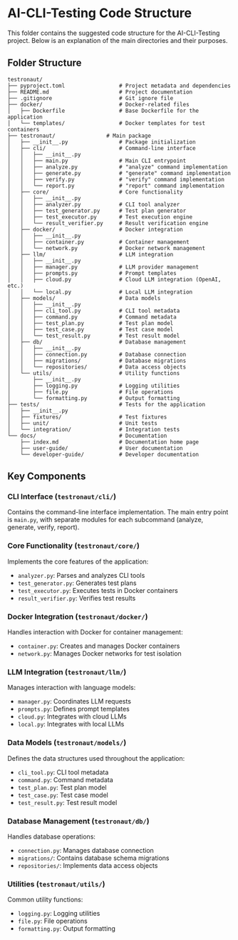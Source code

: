 # AI-CLI-Testing Code Structure

This folder contains the suggested code structure for the AI-CLI-Testing project. Below is an explanation of the main directories and their purposes.

## Folder Structure

```
testronaut/
├── pyproject.toml                 # Project metadata and dependencies
├── README.md                      # Project documentation
├── .gitignore                     # Git ignore file
├── docker/                        # Docker-related files
│   ├── Dockerfile                 # Base Dockerfile for the application
│   └── templates/                 # Docker templates for test containers
├── testronaut/                # Main package
│   ├── __init__.py                # Package initialization
│   ├── cli/                       # Command-line interface
│   │   ├── __init__.py
│   │   ├── main.py                # Main CLI entrypoint
│   │   ├── analyze.py             # "analyze" command implementation
│   │   ├── generate.py            # "generate" command implementation
│   │   ├── verify.py              # "verify" command implementation
│   │   └── report.py              # "report" command implementation
│   ├── core/                      # Core functionality
│   │   ├── __init__.py
│   │   ├── analyzer.py            # CLI tool analyzer
│   │   ├── test_generator.py      # Test plan generator
│   │   ├── test_executor.py       # Test execution engine
│   │   └── result_verifier.py     # Result verification engine
│   ├── docker/                    # Docker integration
│   │   ├── __init__.py
│   │   ├── container.py           # Container management
│   │   └── network.py             # Docker network management
│   ├── llm/                       # LLM integration
│   │   ├── __init__.py
│   │   ├── manager.py             # LLM provider management
│   │   ├── prompts.py             # Prompt templates
│   │   ├── cloud.py               # Cloud LLM integration (OpenAI, etc.)
│   │   └── local.py               # Local LLM integration
│   ├── models/                    # Data models
│   │   ├── __init__.py
│   │   ├── cli_tool.py            # CLI tool metadata
│   │   ├── command.py             # Command metadata
│   │   ├── test_plan.py           # Test plan model
│   │   ├── test_case.py           # Test case model
│   │   └── test_result.py         # Test result model
│   ├── db/                        # Database management
│   │   ├── __init__.py
│   │   ├── connection.py          # Database connection
│   │   ├── migrations/            # Database migrations
│   │   └── repositories/          # Data access objects
│   └── utils/                     # Utility functions
│       ├── __init__.py
│       ├── logging.py             # Logging utilities
│       ├── file.py                # File operations
│       └── formatting.py          # Output formatting
├── tests/                         # Tests for the application
│   ├── __init__.py
│   ├── fixtures/                  # Test fixtures
│   ├── unit/                      # Unit tests
│   └── integration/               # Integration tests
└── docs/                          # Documentation
    ├── index.md                   # Documentation home page
    ├── user-guide/                # User documentation
    └── developer-guide/           # Developer documentation
```

## Key Components

### CLI Interface (`testronaut/cli/`)
Contains the command-line interface implementation. The main entry point is `main.py`, with separate modules for each subcommand (analyze, generate, verify, report).

### Core Functionality (`testronaut/core/`)
Implements the core features of the application:
- `analyzer.py`: Parses and analyzes CLI tools
- `test_generator.py`: Generates test plans
- `test_executor.py`: Executes tests in Docker containers
- `result_verifier.py`: Verifies test results

### Docker Integration (`testronaut/docker/`)
Handles interaction with Docker for container management:
- `container.py`: Creates and manages Docker containers
- `network.py`: Manages Docker networks for test isolation

### LLM Integration (`testronaut/llm/`)
Manages interaction with language models:
- `manager.py`: Coordinates LLM requests
- `prompts.py`: Defines prompt templates
- `cloud.py`: Integrates with cloud LLMs
- `local.py`: Integrates with local LLMs

### Data Models (`testronaut/models/`)
Defines the data structures used throughout the application:
- `cli_tool.py`: CLI tool metadata
- `command.py`: Command metadata
- `test_plan.py`: Test plan model
- `test_case.py`: Test case model
- `test_result.py`: Test result model

### Database Management (`testronaut/db/`)
Handles database operations:
- `connection.py`: Manages database connection
- `migrations/`: Contains database schema migrations
- `repositories/`: Implements data access objects

### Utilities (`testronaut/utils/`)
Common utility functions:
- `logging.py`: Logging utilities
- `file.py`: File operations
- `formatting.py`: Output formatting
